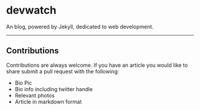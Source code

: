 # devwatch

An blog, powered by Jekyll, dedicated to web development. 

---

## Contributions

Contributions are always welcome. If you have an article you would like to share submit a pull request with the following:

- Bio Pic
- Bio info including twitter handle
- Relevant photos
- Article in markdown format
